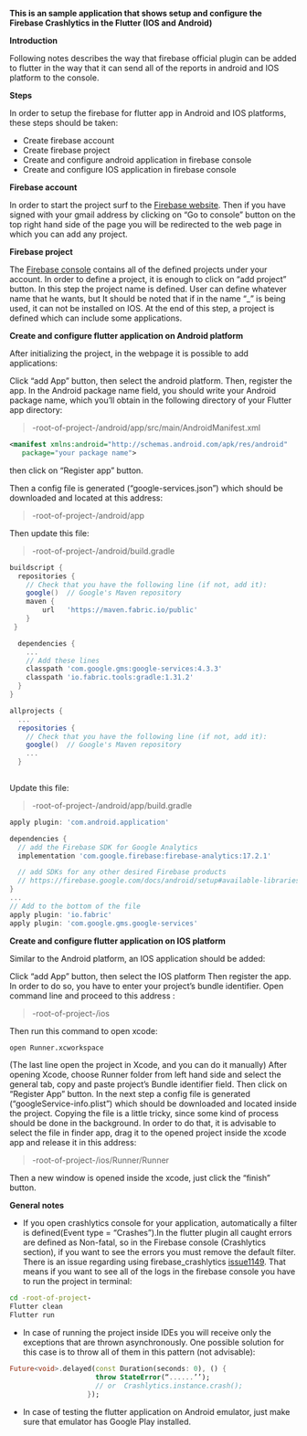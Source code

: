 **This is an sample application that shows setup and configure the Firebase Crashlytics in the Flutter (IOS and Android)**

**Introduction**

Following notes describes the way that firebase official plugin can be added to flutter in the way that it can send all of the reports in android and IOS platform to the console.



**Steps**

In order to setup the firebase for flutter app in Android and IOS platforms, these steps should be taken:

 - Create firebase account
 - Create firebase project
 - Create and configure android application in firebase console
 - Create and configure IOS application in firebase console



**Firebase account**

In order to start the project  surf to the [Firebase website](https://firebase.google.com). Then if you have signed with your gmail address by clicking on “Go to console” button on the top right hand side of the page you will be redirected to the web page in which you can add any project.



**Firebase project**

The [Firebase console](https://console.firebase.google.com/) contains all of the defined projects under your account. In order to define a project, it is enough to click on “add project” button. In this step the project name is defined. User can define whatever name that he wants, but  It should be noted that if in the name “_” is being used, it can not be installed on IOS. At the end of this step, a project is defined which can include some applications.



**Create and configure flutter application on Android platform**

After initializing the project, in the webpage it is possible to add applications:

Click “add App” button, then select the android platform.
Then, register the app. In the Android package name field, you should write your Android package name, which you’ll obtain in the following directory of your Flutter app directory:

>-root-of-project-/android/app/src/main/AndroidManifest.xml


```xml
<manifest xmlns:android="http://schemas.android.com/apk/res/android"
   package="your package name">
```


then click on “Register app” button.

Then a config file is generated (“google-services.json”) which should be downloaded and  located at this address:   

>-root-of-project-/android/app


Then update this file:   

>-root-of-project-/android/build.gradle

```gradle
buildscript {
  repositories {
    // Check that you have the following line (if not, add it):
    google()  // Google's Maven repository
    maven {
        url   'https://maven.fabric.io/public'
    }
 }

  dependencies {
    ...
    // Add these lines
    classpath 'com.google.gms:google-services:4.3.3'
    classpath 'io.fabric.tools:gradle:1.31.2' 
  }
}

allprojects {
  ...
  repositories {
    // Check that you have the following line (if not, add it):
    google()  // Google's Maven repository
    ...
  }
  
```


Update this file:   

>-root-of-project-/android/app/build.gradle

```gradle
apply plugin: 'com.android.application'

dependencies {
  // add the Firebase SDK for Google Analytics
  implementation 'com.google.firebase:firebase-analytics:17.2.1'

  // add SDKs for any other desired Firebase products
  // https://firebase.google.com/docs/android/setup#available-libraries
}
...
// Add to the bottom of the file
apply plugin: 'io.fabric'
apply plugin: 'com.google.gms.google-services'
```


**Create and configure flutter application on IOS platform**

Similar to the Android platform, an IOS application should be added:

Click “add App” button, then select the IOS platform
Then register the app. In order to do so, you have to enter your project’s bundle identifier.  Open command line and proceed to this address : 

>-root-of-project-/ios


Then run this command to open xcode: 

```cmd
open Runner.xcworkspace 
```


(The last line open the project in Xcode, and you can do it manually)
After opening Xcode, choose Runner folder from left hand side and select the general tab, copy and paste project’s Bundle identifier field.
Then click on “Register App” button.
In the next step a config file is generated (“googleService-info.plist”) which should be downloaded and located inside the project. Copying the file is a little tricky, since some kind of process should be done in the background. In order to do that, it is advisable to select the file in finder app, drag it to the opened project inside the xcode app and release it in this address: 

>-root-of-project-/ios/Runner/Runner


Then a new window is opened inside the xcode, just click the “finish” button.



**General notes**

 - If you open crashlytics console for your application, automatically a filter is defined(Event type = “Crashes”).In the flutter plugin all caught errors are defined as Non-fatal, so in the Firebase console (Crashlytics section), if you want to see the errors you must remove the default filter. 
There is an issue regarding using firebase_crashlytics [issue1149](https://github.com/FirebaseExtended/flutterfire/issues/1149#issuecomment-550029085). That means if you want to see all of the logs in the firebase console you have to run the project in terminal:

```cmd
cd -root-of-project-
Flutter clean
Flutter run
```


 - In case of running the project inside IDEs you will receive only the exceptions that are thrown asynchronously. One possible solution for this case is to throw all of them in this pattern (not advisable):

```dart
Future<void>.delayed(const Duration(seconds: 0), () {
                     throw StateError(“......’’);
                     // or  Crashlytics.instance.crash(); 
                   });
```


 - In case of testing the flutter application on Android emulator, just make sure that emulator has Google Play installed.

